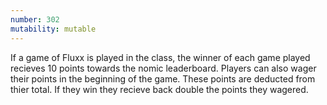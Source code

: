```yaml
---
number: 302
mutability: mutable
---
```


If a game of Fluxx is played in the class, the winner of each game played recieves 10 points towards the nomic leaderboard. Players can also wager their points in the beginning of the game. These points are deducted from thier total. If they win they recieve back double the points they wagered.
